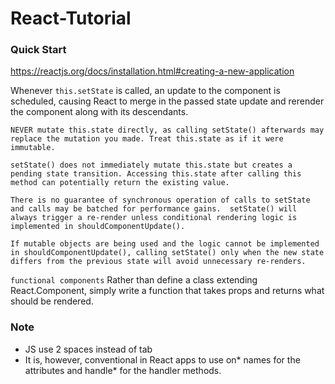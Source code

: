 # React-Tutorial

### Quick Start 
https://reactjs.org/docs/installation.html#creating-a-new-application



Whenever `this.setState` is called, an update to the component is scheduled, causing React to merge in the passed state update and rerender the component along with its descendants.
```
NEVER mutate this.state directly, as calling setState() afterwards may replace the mutation you made. Treat this.state as if it were immutable.

setState() does not immediately mutate this.state but creates a pending state transition. Accessing this.state after calling this method can potentially return the existing value.

There is no guarantee of synchronous operation of calls to setState and calls may be batched for performance gains.  setState() will always trigger a re-render unless conditional rendering logic is implemented in shouldComponentUpdate().

If mutable objects are being used and the logic cannot be implemented in shouldComponentUpdate(), calling setState() only when the new state differs from the previous state will avoid unnecessary re-renders.
```

`functional components` Rather than define a class extending React.Component, simply write a function that takes props and returns what should be rendered.


### Note
- JS use 2 spaces instead of tab
- It is, however, conventional in React apps to use on* names for the attributes and handle* for the handler methods.
